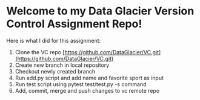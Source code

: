 # Welcome to my Data Glacier Version Control Assignment Repo!

Here is what I did for this assignment:

1. Clone the VC repo [https://github.com/DataGlacier/VC.git](https://github.com/DataGlacier/VC.git)
2. Create new branch in local repository
3. Checkout newly created branch
4. Run add.py script and add name and favorite sport as input
5. Run test script using pytest test/test.py -s command
6. Add, commit, merge and push changes to vc remote repo



